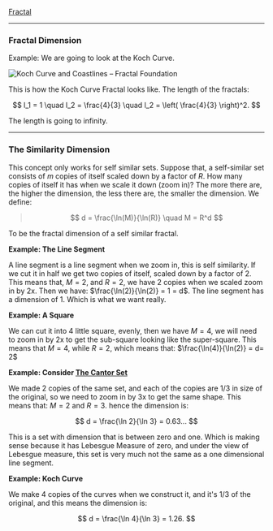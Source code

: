 [Fractal](Fractal.md)

---
### **Fractal Dimension**

Example: We are going to look at the Koch Curve. 

![Koch Curve and Coastlines – Fractal Foundation](https://fractalfoundation.org/wp-content/uploads/2010/05/kochprog440.jpg)

This is how the Koch Curve Fractal looks like. The length of the fractals: 

$$
l_1 = 1 \quad l_2 = \frac{4}{3} \quad l_2 = \left(
    \frac{4}{3}
\right)^2. 
$$

The length is going to infinity. 

---
### **The Similarity Dimension**

This concept only works for self similar sets. Suppose that, a self-similar set consists of $m$ copies of itself scaled down by a factor of $R$. How many copies of itself it has when we scale it down (zoom in)? The more there are, the higher the dimension, the less there are, the smaller the dimension. We define: 

> $$
> d = \frac{\ln(M)}{\ln(R)} \quad M = R^d
> $$

To be the fractal dimension of a self similar fractal. 

**Example: The Line Segment**

A line segment is a line segment when we zoom in, this is self similarity. If we cut it in half we get two copies of itself, scaled down by a factor of 2. This means that, $M = 2$, and $R = 2$, we have 2 copies when we scaled zoom in by 2x. Then we have: $\frac{\ln(2)}{\ln(2)} = 1 = d$. The line segment has a dimension of 1. Which is what we want really. 

**Example: A Square**

We can cut it into 4 little square, evenly, then we have $M = 4$, we will need to zoom in by 2x to get the sub-square looking like the super-square. This means that $M = 4$,  while $R = 2$, which means that: $\frac{\ln(4)}{\ln(2)} = d= 2$

**Example: Consider [The Cantor Set](The%20Cantor%20Set.md)**

We made 2 copies of the same set, and each of the copies are $1/3$ in size of the original, so we need to zoom in by 3x to get the same shape. This means that: $M = 2$ and $R = 3$. hence the dimension is: 

$$
d = \frac{\ln 2}{\ln 3} = 0.63...
$$

This is a set with dimension that is between zero and one. Which is making sense because it has Lebesgue Measure of zero, and under the view of Lebesgue measure, this set is very much not the same as a one dimensional line segment. 

**Example: Koch Curve**

We make 4 copies of the curves when we construct it, and it's $1/3$ of the original, and this means the dimension is: 

$$
d = \frac{\ln 4}{\ln 3} = 1.26. 
$$

